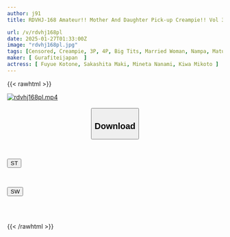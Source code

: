 ```yaml
---
author: j91
title: RDVHJ-168 Amateur!! Mother And Daughter Pick-up Creampie!! Vol 31

url: /v/rdvhj168pl
date: 2025-01-27T01:33:00Z
image: "rdvhj168pl.jpg"
tags: [Censored, Creampie, 3P, 4P, Big Tits, Married Woman, Nampa, Mature Woman	]
maker: [ Gurafiteijapan  ]
actress: [ Fuyue Kotone, Sakashita Maki, Mineta Nanami, Kiwa Mikoto ]
---
```



{{< rawhtml >}}

<div class="video" data-videoid="ZawPLzXGdXFqXgG">
    <a href="javascript:;">
        <img src="/v/rdvhj168pl/rdvhj168pl.jpg" width="WIDTH" height="HEIGHT" alt="rdvhj168pl.mp4" loading="lazy">
    </a>
</div>

<script type="text/javascript" src="https://j91.asia/asset/on-demand-st.js"></script>

<br>
  <link rel="stylesheet" href="https://j91.asia/asset/bs5.css">
  
  <center>
  <button class="btn btn-primary" type="button" data-bs-toggle="collapse" data-bs-target=".multi-collapse" aria-expanded="false" aria-controls="multiCollapseExample1 multiCollapseExample2"><h2>Download</h2></button></center>
</p>
<div class="row">
  <div class="col">
    <div class="collapse multi-collapse" id="multiCollapseExample1">
      <div class="card card-body">
	      	      <br>
<div class="buttons">  
<p><a href="/v/rdvhj168pl/st.html" target="_blank"><button class="btn-hover color-3"><i class="fa fa-download"></i> ST</button></a></p></div>
    </div>
  </div>
</div>
  <div class="col">
    <div class="collapse multi-collapse" id="multiCollapseExample2">
      <div class="card card-body">
	      <br>
<div class="buttons">
<p><a href="/v/rdvhj168pl/sw.html" target="_blank"><button class="btn-hover color-2"><i class="fa fa-download"></i> SW</button></a></p></div>
<br><br>
      </div>
    </div>
  </div>
</div>

{{< /rawhtml >}}